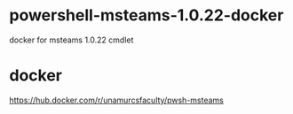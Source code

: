 # powershell-msteams-1.0.22-docker
docker for msteams 1.0.22 cmdlet

# docker
https://hub.docker.com/r/unamurcsfaculty/pwsh-msteams
